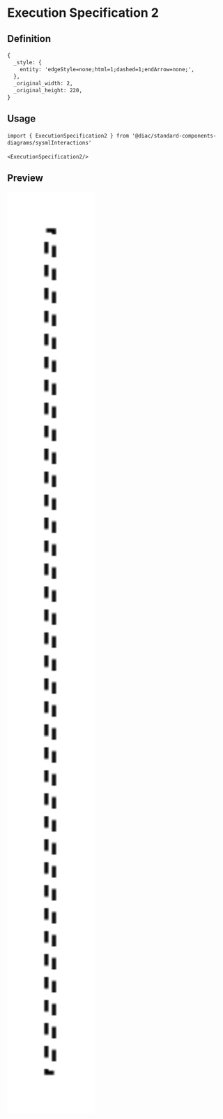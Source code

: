 # Execution Specification 2

## Definition

```
{
  _style: { 
    entity: 'edgeStyle=none;html=1;dashed=1;endArrow=none;',
  },
  _original_width: 2,
  _original_height: 220,
}
```

## Usage

```
import { ExecutionSpecification2 } from '@diac/standard-components-diagrams/sysmlInteractions'

<ExecutionSpecification2/>
```

## Preview

<img src="./execution-specification-2.png" width="200"/>
